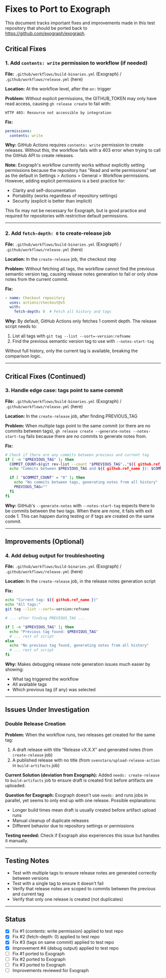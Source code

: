 # Fixes to Port to Exograph

This document tracks important fixes and improvements made in this test repository that should be ported back to https://github.com/exograph/exograph.

## Critical Fixes

### 1. Add `contents: write` permission to workflow (if needed)

**File:** `.github/workflows/build-binaries.yml` (Exograph) / `.github/workflows/release.yml` (here)

**Location:** At the workflow level, after the `on:` trigger

**Problem:** Without explicit permissions, the GITHUB_TOKEN may only have read access, causing `gh release create` to fail with:
```
HTTP 403: Resource not accessible by integration
```

**Fix:**
```yaml
permissions:
  contents: write
```

**Why:** GitHub Actions requires `contents: write` permission to create releases. Without this, the workflow fails with a 403 error when trying to call the GitHub API to create releases.

**Note:** Exograph's workflow currently works without explicitly setting permissions because the repository has "Read and write permissions" set as the default in Settings > Actions > General > Workflow permissions. However, adding explicit permissions is a best practice for:
- Clarity and self-documentation
- Portability (works regardless of repository settings)
- Security (explicit is better than implicit)

This fix may not be necessary for Exograph, but is good practice and required for repositories with restrictive default permissions.

---

### 2. Add `fetch-depth: 0` to create-release job

**File:** `.github/workflows/build-binaries.yml` (Exograph) / `.github/workflows/release.yml` (here)

**Location:** In the `create-release` job, the checkout step

**Problem:** Without fetching all tags, the workflow cannot find the previous semantic version tag, causing release notes generation to fail or only show notes from the current commit.

**Fix:**
```yaml
- name: Checkout repository
  uses: actions/checkout@v5
  with:
    fetch-depth: 0  # Fetch all history and tags
```

**Why:** By default, GitHub Actions only fetches 1 commit depth. The release script needs to:
1. List all tags with `git tag --list --sort=-version:refname`
2. Find the previous semantic version tag to use with `--notes-start-tag`

Without full history, only the current tag is available, breaking the comparison logic.

---

## Critical Fixes (Continued)

### 3. Handle edge case: tags point to same commit

**File:** `.github/workflows/build-binaries.yml` (Exograph) / `.github/workflows/release.yml` (here)

**Location:** In the `create-release` job, after finding PREVIOUS_TAG

**Problem:** When multiple tags point to the same commit (or there are no commits between tags), `gh release create --generate-notes --notes-start-tag` fails because there are no commits to generate notes from.

**Fix:**
```bash
# Check if there are any commits between previous and current tag
if [ -n "$PREVIOUS_TAG" ]; then
  COMMIT_COUNT=$(git rev-list --count "$PREVIOUS_TAG".."${{ github.ref_name }}" 2>/dev/null || echo "0")
  echo "Commits between $PREVIOUS_TAG and ${{ github.ref_name }}: $COMMIT_COUNT"

  if [ "$COMMIT_COUNT" = "0" ]; then
    echo "No commits between tags, generating notes from all history"
    PREVIOUS_TAG=""
  fi
fi
```

**Why:** GitHub's `--generate-notes` with `--notes-start-tag` expects there to be commits between the two tags. When there are none, it fails with exit code 1. This can happen during testing or if tags are created on the same commit.

---

## Improvements (Optional)

### 4. Add debug output for troubleshooting

**File:** `.github/workflows/build-binaries.yml` (Exograph) / `.github/workflows/release.yml` (here)

**Location:** In the `create-release` job, in the release notes generation script

**Fix:**
```bash
echo "Current tag: ${{ github.ref_name }}"
echo "All tags:"
git tag --list --sort=-version:refname

# ... after finding PREVIOUS_TAG ...

if [ -n "$PREVIOUS_TAG" ]; then
  echo "Previous tag found: $PREVIOUS_TAG"
  # ... rest of script
else
  echo "No previous tag found, generating notes from all history"
  # ... rest of script
fi
```

**Why:** Makes debugging release note generation issues much easier by showing:
- What tag triggered the workflow
- All available tags
- Which previous tag (if any) was selected

---

## Issues Under Investigation

### Double Release Creation

**Problem:** When the workflow runs, two releases get created for the same tag:
1. A draft release with title "Release vX.X.X" and generated notes (from `create-release` job)
2. A published release with no title (from `svenstaro/upload-release-action` in `build-artifacts` job)

**Current Solution (deviation from Exograph):** Added `needs: create-release` to `build-artifacts` job to ensure draft is created first before artifacts are uploaded.

**Question for Exograph:** Exograph doesn't use `needs:` and runs jobs in parallel, yet seems to only end up with one release. Possible explanations:
- Longer build times mean draft is usually created before artifact upload runs
- Manual cleanup of duplicate releases
- Different behavior due to repository settings or permissions

**Testing needed:** Check if Exograph also experiences this issue but handles it manually.

---

## Testing Notes

- Test with multiple tags to ensure release notes are generated correctly between versions
- Test with a single tag to ensure it doesn't fail
- Verify that release notes are scoped to commits between the previous and current tag
- Verify that only one release is created (not duplicates)

---

## Status

- [x] Fix #1 (contents: write permission) applied to test repo
- [x] Fix #2 (fetch-depth: 0) applied to test repo
- [x] Fix #3 (tags on same commit) applied to test repo
- [x] Improvement #4 (debug output) applied to test repo
- [ ] Fix #1 ported to Exograph
- [ ] Fix #2 ported to Exograph
- [ ] Fix #3 ported to Exograph
- [ ] Improvements reviewed for Exograph
